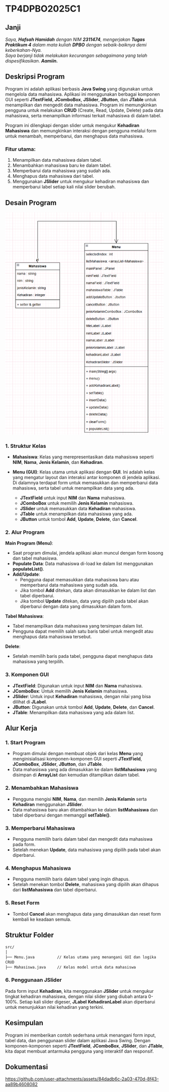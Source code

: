# TP4DPBO2025C1

## Janji
_Saya, **Hafsah Hamidah** dengan NIM **2311474**, mengerjakan **Tugas Praktikum 4** dalam mata kuliah **DPBO** dengan sebaik-baiknya demi keberkahan-Nya.  
Saya berjanji tidak melakukan kecurangan sebagaimana yang telah dispesifikasikan. **Aamiin.**_

## Deskripsi Program

Program ini adalah aplikasi berbasis **Java Swing** yang digunakan untuk mengelola data mahasiswa. Aplikasi ini menggunakan berbagai komponen GUI seperti **JTextField**, **JComboBox**, **JSlider**, **JButton**, dan **JTable** untuk menampilkan dan mengedit data mahasiswa. Program ini memungkinkan pengguna untuk melakukan **CRUD** (Create, Read, Update, Delete) pada data mahasiswa, serta menampilkan informasi terkait mahasiswa di dalam tabel.

Program ini dilengkapi dengan slider untuk mengukur **Kehadiran Mahasiswa** dan memungkinkan interaksi dengan pengguna melalui form untuk menambah, memperbarui, dan menghapus data mahasiswa.

### Fitur utama:
1. Menampilkan data mahasiswa dalam tabel.
2. Menambahkan mahasiswa baru ke dalam tabel.
3. Memperbarui data mahasiswa yang sudah ada.
4. Menghapus data mahasiswa dari tabel.
5. Menggunakan **JSlider** untuk mengukur kehadiran mahasiswa dan memperbarui label setiap kali nilai slider berubah.

## Desain Program
![Diagram Kelas Program](Screenshoot/TP4.png)
### 1. Struktur Kelas

- **Mahasiswa**: Kelas yang merepresentasikan data mahasiswa seperti **NIM**, **Nama**, **Jenis Kelamin**, dan **Kehadiran**.
- **Menu (GUI)**: Kelas utama untuk aplikasi dengan **GUI**. Ini adalah kelas yang mengatur layout dan interaksi antar komponen di jendela aplikasi. Di dalamnya terdapat form untuk memasukkan dan memperbarui data mahasiswa, serta tabel untuk menampilkan data yang ada.
  
  - **JTextField** untuk input **NIM** dan **Nama** mahasiswa.
  - **JComboBox** untuk memilih **Jenis Kelamin** mahasiswa.
  - **JSlider** untuk memasukkan data **Kehadiran** mahasiswa.
  - **JTable** untuk menampilkan data mahasiswa yang ada.
  - **JButton** untuk tombol **Add**, **Update**, **Delete**, dan **Cancel**.

### 2. Alur Program

**Main Program (Menu)**:
- Saat program dimulai, jendela aplikasi akan muncul dengan form kosong dan tabel mahasiswa.
- **Populate Data**: Data mahasiswa di-load ke dalam list menggunakan **populateList()**.
- **Add/Update**:
  - Pengguna dapat memasukkan data mahasiswa baru atau memperbarui data mahasiswa yang sudah ada.
  - Jika tombol **Add** ditekan, data akan dimasukkan ke dalam list dan tabel diperbarui.
  - Jika tombol **Update** ditekan, data yang dipilih pada tabel akan diperbarui dengan data yang dimasukkan dalam form.
  
**Tabel Mahasiswa**:
- Tabel menampilkan data mahasiswa yang tersimpan dalam list.
- Pengguna dapat memilih salah satu baris tabel untuk mengedit atau menghapus data mahasiswa tersebut.

**Delete**:
- Setelah memilih baris pada tabel, pengguna dapat menghapus data mahasiswa yang terpilih.
  
### 3. Komponen GUI
- **JTextField**: Digunakan untuk input **NIM** dan **Nama** mahasiswa.
- **JComboBox**: Untuk memilih **Jenis Kelamin** mahasiswa.
- **JSlider**: Untuk input **Kehadiran** mahasiswa, dengan nilai yang bisa dilihat di **JLabel**.
- **JButton**: Digunakan untuk tombol **Add**, **Update**, **Delete**, dan **Cancel**.
- **JTable**: Menampilkan data mahasiswa yang ada dalam list.

## Alur Kerja

### 1. Start Program
- Program dimulai dengan membuat objek dari kelas **Menu** yang menginisialisasi komponen-komponen GUI seperti **JTextField**, **JComboBox**, **JSlider**, **JButton**, dan **JTable**.
- Data mahasiswa yang ada dimasukkan ke dalam **listMahasiswa** yang disimpan di **ArrayList** dan kemudian ditampilkan dalam tabel.

### 2. Menambahkan Mahasiswa
- Pengguna mengisi **NIM**, **Nama**, dan memilih **Jenis Kelamin** serta **Kehadiran** menggunakan **JSlider**.
- Data mahasiswa baru akan ditambahkan ke dalam **listMahasiswa** dan tabel diperbarui dengan memanggil **setTable()**.

### 3. Memperbarui Mahasiswa
- Pengguna memilih baris dalam tabel dan mengedit data mahasiswa pada form.
- Setelah menekan **Update**, data mahasiswa yang dipilih pada tabel akan diperbarui.

### 4. Menghapus Mahasiswa
- Pengguna memilih baris dalam tabel yang ingin dihapus.
- Setelah menekan tombol **Delete**, mahasiswa yang dipilih akan dihapus dari **listMahasiswa** dan tabel diperbarui.

### 5. Reset Form
- Tombol **Cancel** akan menghapus data yang dimasukkan dan reset form kembali ke keadaan semula.

## Struktur Folder

```
src/
│
├── Menu.java          // Kelas utama yang menangani GUI dan logika CRUD
├── Mahasiswa.java     // Kelas model untuk data mahasiswa
```

### 6. Penggunaan JSlider
Pada form input **Kehadiran**, kita menggunakan **JSlider** untuk mengukur tingkat kehadiran mahasiswa, dengan nilai slider yang diubah antara 0-100%. Setiap kali slider digeser, **JLabel** **KehadiranLabel** akan diperbarui untuk menunjukkan nilai kehadiran yang terkini.

## Kesimpulan
Program ini memberikan contoh sederhana untuk menangani form input, tabel data, dan penggunaan slider dalam aplikasi Java Swing. Dengan komponen-komponen seperti **JTextField**, **JComboBox**, **JSlider**, dan **JTable**, kita dapat membuat antarmuka pengguna yang interaktif dan responsif.


## Dokumentasi 

https://github.com/user-attachments/assets/84dadb6c-2a03-470d-8f43-aa89b4608082

